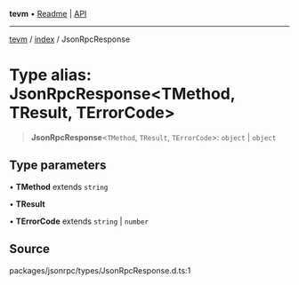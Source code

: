 **tevm** • [Readme](../../README.md) \| [API](../../modules.md)

***

[tevm](../../README.md) / [index](../README.md) / JsonRpcResponse

# Type alias: JsonRpcResponse\<TMethod, TResult, TErrorCode\>

> **JsonRpcResponse**\<`TMethod`, `TResult`, `TErrorCode`\>: `object` \| `object`

## Type parameters

• **TMethod** extends `string`

• **TResult**

• **TErrorCode** extends `string` \| `number`

## Source

packages/jsonrpc/types/JsonRpcResponse.d.ts:1

